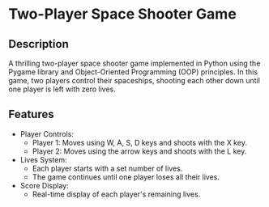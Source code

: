 # Two-Player Space Shooter Game

## Description
A thrilling two-player space shooter game implemented in Python using the Pygame library and Object-Oriented Programming (OOP) principles. In this game, two players control their spaceships, shooting each other down until one player is left with zero lives.


## Features
 - Player Controls:
   - Player 1: Moves using W, A, S, D keys and shoots with the X key.
   - Player 2: Moves using the arrow keys and shoots with the L key.
 - Lives System:
   - Each player starts with a set number of lives.
   - The game continues until one player loses all their lives.
 - Score Display:
   - Real-time display of each player's remaining lives.
##
